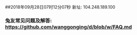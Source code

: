 ##2018年09月28日07时12分07秒 新址: 104.248.189.100
### 兔友常见问题及解答: https://github.com/wanggonging/d/blob/w/FAQ.md

